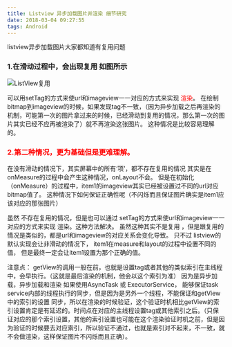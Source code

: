 ```yaml
---
title: Listview 异步加载图片并渲染 细节研究
date: 2018-03-04 09:27:55
tags: Android
---
```


listview异步加载图片大家都知道有复用问题

### 1.在滑动过程中，会出现复用 如图所示

![ListView复用](http://img.blog.csdn.net/20161109102121564)

<!--more-->

可以用setTag的方式来使url和imageview一一对应的方式来实现 <font color=red>渲染</font>。
在绘制bitmap到imageview的时候，如果发现tag不一致，（因为异步加载之后再渲染的机制，可能第一次的图片拿过来的时候，已经滑动到复用的情况，那么第一次的图片其实已经不应再被渲染了）就不再渲染这张图片。
这种情况是比较容易理解的。

### <font color=red>2.第二种情况，更为基础但是更难理解。</font>
在没有滑动的情况下，其实屏幕中的所有‘项’，都不存在复用的情况
其实是在onMeasure的过程中会产生这种情况，onLayout不会。
但是在初始化（onMeasure）的过程中，item1的imageview其实已经被设置过不同的url对应bitmap值了。
这种情况下如何保证正确性呢（不闪烁而且保证图片确实是item1应该对应的那张图片）

虽然 不存在复用的情况，但是也可以通过 setTag的方式来使url和imageview一一对应的方式来实现 渲染。这种方法解决。
虽然这种其实不是复用 ，但是跟复用的情况是类似的，都是url和imageview的对应关系会变化导致。
只不过 listview的默认实现会让非滑动的情况下， item1在measure和layout的过程中设置不同的值， 但是最终一定会让item1设置为那个正确的值。

注意点：
getView的调用一般在前，也就是设置tag或者其他的类似索引在主线程中，会早执行。（这就是最后渲染的机制，他会以这个索引为准）
因为是异步加载，异步加载和渲染 如果使用AsyncTask 或 ExecutorService， 能够保证task service内部的线程执行的同步，但是因为是另外一个线程，不能保证和getView中的索引的设置 同步，所以在渲染的时候验证，这个验证时机相比getView的索引设置肯定是有延迟的。时间点在对应的主线程设置tag或其他索引之后。（只保证对应的那个索引设置，其他的索引设置也可能在这个渲染验证时机之前，但是因为验证的时候要去对应索引，所以验证不通过，也就是索引对不起来，不一致，就不会做渲染，这样保证图片不闪烁而且正确）。